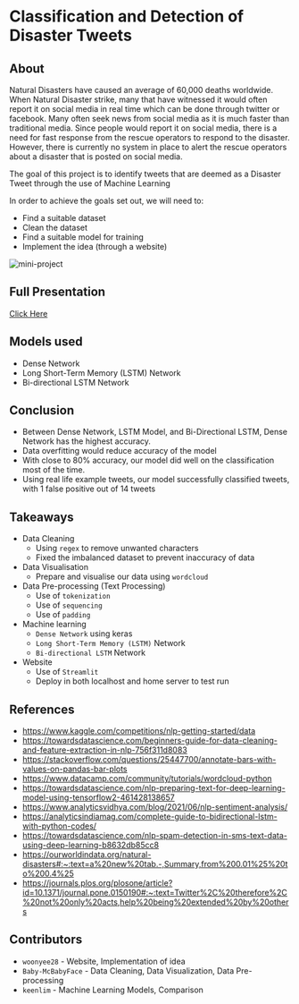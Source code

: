 # Classification and Detection of Disaster Tweets

## About
Natural Disasters have caused an average of 60,000 deaths worldwide. When Natural Disaster strike, many that have witnessed it would often report it on social media in real time which can be done through twitter or facebook. Many often seek news from social media as it is much faster than traditional media. Since people would report it on social media, there is a need for fast response from the rescue operators to respond to the disaster. However, there is currently no system in place to alert the rescue operators about a disaster that is posted on social media.

The goal of this project is to identify tweets that are deemed as a Disaster Tweet through the use of Machine Learning

In order to achieve the goals set out, we will need to:
* Find a suitable dataset
* Clean the dataset
* Find a suitable model for training
* Implement the idea (through a website)

![mini-project](https://user-images.githubusercontent.com/32679064/161420789-8ce35467-9ec5-4997-947d-efdf00348fc6.gif)

## Full Presentation
[Click Here](https://www.youtube.com/watch?v=9YFjJz0AOWY&ab_channel=NgWoonYee)

## Models used
- Dense Network
- Long Short-Term Memory (LSTM) Network 
- Bi-directional LSTM Network  

## Conclusion
- Between Dense Network, LSTM Model, and Bi-Directional LSTM, Dense Network has the highest accuracy.  
- Data overfitting would reduce accuracy of the model  
- With close to 80% accuracy, our model did well on the classification most of the time.  
- Using real life example tweets, our model successfully classified tweets, with 1 false positive out of 14 tweets  

## Takeaways
- Data Cleaning
  - Using `regex` to remove unwanted characters
  - Fixed the imbalanced dataset to prevent inaccuracy of data  
- Data Visualisation 
  - Prepare and visualise our data using `wordcloud`  
- Data Pre-processing (Text Processing) 
  - Use of `tokenization`  
  - Use of `sequencing`  
  - Use of `padding` 
- Machine learning 
  - `Dense Network` using keras  
  - `Long Short-Term Memory (LSTM)` Network 
  - `Bi-directional LSTM` Network 
- Website 
  - Use of `Streamlit`
  - Deploy in both localhost and home server to test run

## References
- https://www.kaggle.com/competitions/nlp-getting-started/data  
- https://towardsdatascience.com/beginners-guide-for-data-cleaning-and-feature-extraction-in-nlp-756f311d8083  
- https://stackoverflow.com/questions/25447700/annotate-bars-with-values-on-pandas-bar-plots  
- https://www.datacamp.com/community/tutorials/wordcloud-python  
- https://towardsdatascience.com/nlp-preparing-text-for-deep-learning-model-using-tensorflow2-461428138657  
- https://www.analyticsvidhya.com/blog/2021/06/nlp-sentiment-analysis/  
- https://analyticsindiamag.com/complete-guide-to-bidirectional-lstm-with-python-codes/  
- https://towardsdatascience.com/nlp-spam-detection-in-sms-text-data-using-deep-learning-b8632db85cc8  
- https://ourworldindata.org/natural-disasters#:~:text=a%20new%20tab.-,Summary,from%200.01%25%20to%200.4%25
- https://journals.plos.org/plosone/article?id=10.1371/journal.pone.0150190#:~:text=Twitter%2C%20therefore%2C%20not%20only%20acts,help%20being%20extended%20by%20others

## Contributors
- `woonyee28` - Website, Implementation of idea
- `Baby-McBabyFace` - Data Cleaning, Data Visualization, Data Pre-processing
- `keenlim` - Machine Learning Models, Comparison
